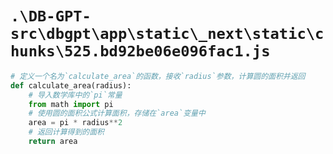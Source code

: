 # `.\DB-GPT-src\dbgpt\app\static\_next\static\chunks\525.bd92be06e096fac1.js`

```py
# 定义一个名为`calculate_area`的函数，接收`radius`参数，计算圆的面积并返回
def calculate_area(radius):
    # 导入数学库中的`pi`常量
    from math import pi
    # 使用圆的面积公式计算面积，存储在`area`变量中
    area = pi * radius**2
    # 返回计算得到的面积
    return area
```